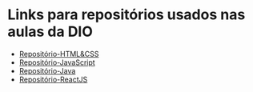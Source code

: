# Links para repositórios usados nas aulas da DIO

- [Repositório-HTML&CSS](HTML&CSS)
- [Repositório-JavaScript](JavaScript)
- [Repositório-Java](Java)
- [Repositório-ReactJS](ReactJS)